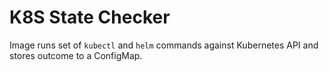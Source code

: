 # K8S State Checker
Image runs set of `kubectl` and `helm` commands against Kubernetes API and stores outcome to a ConfigMap.